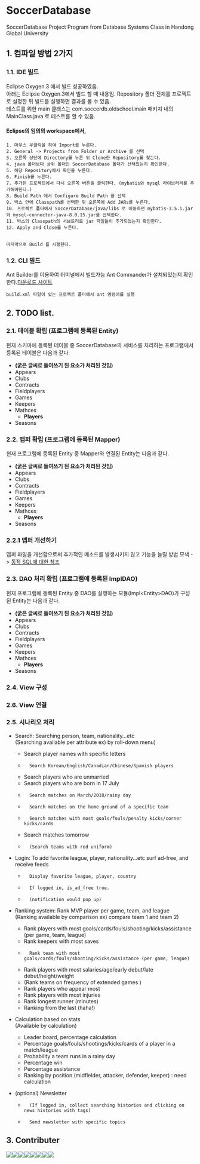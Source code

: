 # SoccerDatabase
SoccerDatabase Project Program from Database Systems Class in Handong Global University

## 1. 컴파일 방법 2가지 </br>
### 1.1. IDE 빌드 </br>
Eclipse Oxygen.3 에서 빌드 성공하였음.</br>
아래는 Eclipse Oxygen.3에서 빌드 할 때 내용임.
Repository 폴더 전체를 프로젝트로 설정한 뒤 빌드를 실행하면 결과를 볼 수 있음. </br>
테스트를 위한 main 클래스는 com.soccerdb.oldschool.main 패키지 내의 MainClass.java 로 테스트를 할 수 있음.
	
#### Eclipse의 임의의 workspace에서,
	1. 마우스 우클릭을 하여 Import를 누른다.
	2. General -> Projects from Folder or Archive 를 선택
	3. 오른쪽 상단에 Directory를 누른 뒤 Clone한 Repository를 찾는다. 
	4. java 폴더보다 상위 폴더인 SoccerDatabase 폴더가 선택됬는지 확인한다.
	5. 해당 Repository에서 확인을 누른다.
	6. Finish를 누른다.
	7. 추가된 프로젝트에서 다시 오른쪽 버튼을 클릭한다. (mybatis와 mysql 라이브러리를 추가해야한다.)
	8. Build Path 에서 Configure Build Path 를 선택
	9. 박스 안에 Classpath를 선택한 뒤 오른쪽에 Add JARs를 누른다.
	10. 프로젝트 폴더에서 SoccerDatabase/java/libs 로 이동하면 mybatis-3.5.1.jar와 mysql-connector-java-8.0.15.jar를 선택한다.
	11. 박스의 Classpath의 서브트리로 jar 파일들이 추가되었는지 확인한다.
	12. Apply and Close를 누른다.
	
	
	마지막으로 Build 를 시행한다.
	
	

### 1.2. CLI 빌드
Ant Builder를 이용하여 터미널에서 빌드가능
Ant Commander가 설치되있는지 확인한다.[다운로드 사이트](https://ant.apache.org/bindownload.cgi)
	
	build.xml 파일이 있는 프로젝트 폴더에서 ant 명령어를 실행

## 2. TODO list.
### 2.1. 테이블 확립 (프로그램에 등록된 Entity)
현재 스키마에 등록된 테이블 중 SoccerDatabase의 서비스를 처리하는 프로그램에서 등록된 테이블은 다음과 같다.<br>

- __(굵은 글씨로 들여쓰기 된 요소가 처리된 것임)__
- Appears
- Clubs
- Contracts
- Fieldplayers
- Games
- Keepers
- Mathces
	- __Players__
- Seasons

### 2.2. 맵퍼 확립 (프로그램에 등록된 Mapper)
현재 프로그램에 등록된 Entity 중 Mapper와 연결된 Entity는 다음과 같다.

- __(굵은 글씨로 들여쓰기 된 요소가 처리된 것임)__
- Appears
- Clubs
- Contracts
- Fieldplayers
- Games
- Keepers
- Mathces
	- __Players__
- Seasons
	
### 2.2.1 맵퍼 개선하기
맵퍼 파일을 개선함으로써 추가적인 메소드를 발생시키지 않고 기능을 늘릴 방법 모색 ->
[동적 SQL에 대한 참조](http://www.mybatis.org/mybatis-3/ko/dynamic-sql.html)

### 2.3. DAO 처리 확립 (프로그램에 등록된 Impl<Entity>DAO)
현재 프로그램에 등록된 Entity 중 DAO를 실행하는 모듈(Impl\<Entity>DAO)가 구성된 Entity는 다음과 같다.

- __(굵은 글씨로 들여쓰기 된 요소가 처리된 것임)__
- Appears
- Clubs
- Contracts
- Fieldplayers
- Games
- Keepers
- Mathces
	- __Players__
- Seasons
	
### 2.4. View 구성

### 2.6. View 연결

### 2.5. 시나리오 처리
- Search: Searching person, team, nationality…etc<br>(Searching available per attribute ex) by roll-down menu)
	- Search player names with specific letters
	-       Search Korean/English/Canadian/Chinese/Spanish players
	-	Search players who are unmarried  
	-	Search players who are born in 17 July 
	-       Search matches on March/2018/rainy day
	-       Search matches on the home ground of a specific team
	-       Search matches with most goals/fouls/penalty kicks/corner kicks/cards
	-	Search matches tomorrow 
	-       (Search teams with red uniform) 

- Login: To add favorite league, player, nationality…etc surf ad-free, and receive feeds
	-       Display favorite league, player, country
	-       If logged in, is_ad_free true.
	-       (notification would pop up)

- Ranking system: Rank MVP player per game, team, and league<br>
	(Ranking available by comparison ex) compare team 1 and team 2)
	
	-	Rank players with most goals/cards/fouls/shooting/kicks/assistance (per game, team, league)
	-	Rank keepers with most saves 
	-       Rank team with most goals/cards/fouls/shooting/kicks/assistance (per game, league)
	-	Rank players with most salaries/age/early debut/late debut/height/weight
	-	(Rank teams on frequency of extended games )
	-	Rank players who appear most 
	-	Rank players with most injuries 
	-	Rank longest runner (minutes)
	-	Ranking from the last (haha!)

	
- Calculation based on stats<br>
(Available by calculation) 

	- Leader board, percentage calculation 
	-	Percentage goals/fouls/shootings/kicks/cards of a player in a match/league
	-	Probability a team runs in a rainy day 
	-	Percentage win 
	-	Percentage assistance 
	-	Ranking by position (midfielder, attacker, defender, keeper) : need calculation

	
- (optional) Newsletter
	-       (If logged in, collect searching histories and clicking on news histories with tags)
	-       Send newsletter with specific topics 
	

## 3. Contributer
[![](https://sourcerer.io/fame/PASTANERD/PASTANERD/SoccerDatabase/images/0)](https://sourcerer.io/fame/PASTANERD/PASTANERD/SoccerDatabase/links/0)[![](https://sourcerer.io/fame/PASTANERD/PASTANERD/SoccerDatabase/images/1)](https://sourcerer.io/fame/PASTANERD/PASTANERD/SoccerDatabase/links/1)[![](https://sourcerer.io/fame/PASTANERD/PASTANERD/SoccerDatabase/images/2)](https://sourcerer.io/fame/PASTANERD/PASTANERD/SoccerDatabase/links/2)[![](https://sourcerer.io/fame/PASTANERD/PASTANERD/SoccerDatabase/images/3)](https://sourcerer.io/fame/PASTANERD/PASTANERD/SoccerDatabase/links/3)[![](https://sourcerer.io/fame/PASTANERD/PASTANERD/SoccerDatabase/images/4)](https://sourcerer.io/fame/PASTANERD/PASTANERD/SoccerDatabase/links/4)[![](https://sourcerer.io/fame/PASTANERD/PASTANERD/SoccerDatabase/images/5)](https://sourcerer.io/fame/PASTANERD/PASTANERD/SoccerDatabase/links/5)[![](https://sourcerer.io/fame/PASTANERD/PASTANERD/SoccerDatabase/images/6)](https://sourcerer.io/fame/PASTANERD/PASTANERD/SoccerDatabase/links/6)[![](https://sourcerer.io/fame/PASTANERD/PASTANERD/SoccerDatabase/images/7)](https://sourcerer.io/fame/PASTANERD/PASTANERD/SoccerDatabase/links/7)

<!-- To setting this contributer check this site. https://sourcerer.io/settings#hof -->